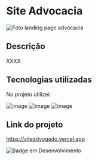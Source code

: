 # Site Advocacia

![Foto landing page advocacia](x)

## Descrição

XXXX

## Tecnologias utilizadas

No projeto utilizei:

![image](https://img.shields.io/badge/HTML5-E34F26?style=for-the-badge&logo=html5&logoColor=white)
![image](https://img.shields.io/badge/CSS-239120?&style=for-the-badge&logo=css3&logoColor=white)
![image](https://img.shields.io/badge/JavaScript-F7DF1E?style=for-the-badge&logo=javascript&logoColor=black)

## Link do projeto

 https://siteadvogado.vercel.app

![Badge em Desenvolvimento](http://img.shields.io/static/v1?label=STATUS&message=EM%20DESENVOLVIMENTO&color=GREEN&style=for-the-badge)
